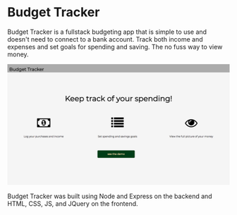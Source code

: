 # Budget Tracker

Budget Tracker is a fullstack budgeting app that is simple to use and doesn't need to connect to a bank account. Track both income and expenses and set goals for spending and saving. The no fuss way to view money.

![Landing Page](/budgetLandingPage.png?raw=true "Optional Title")

Budget Tracker was built using Node and Express on the backend and HTML, CSS, JS, and JQuery on the frontend. 
